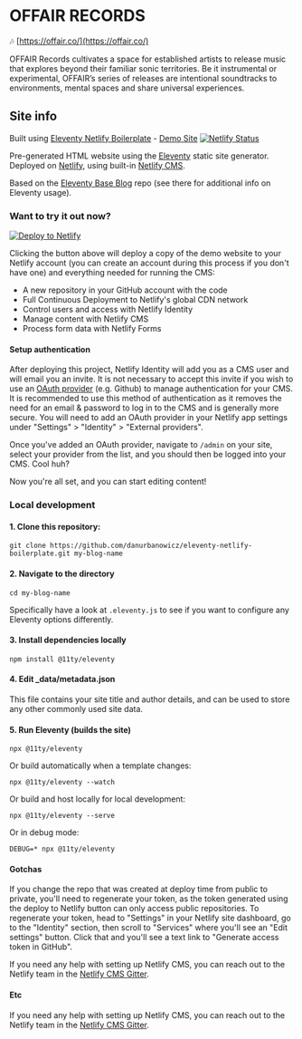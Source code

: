 # OFFAIR RECORDS

:notes: [https://offair.co/](https://offair.co/)

OFFAIR Records cultivates a space for established artists to release music that explores beyond their familiar sonic territories. Be it instrumental or experimental, OFFAIR’s series of releases are intentional soundtracks to environments, mental spaces and share universal experiences.

## Site info

Built using [Eleventy Netlify Boilerplate](https://github.com/danurbanowicz/eleventy-netlify-boilerplate) - [Demo Site](https://eleventy-netlify-boilerplate.netlify.app/) 
[![Netlify Status](https://api.netlify.com/api/v1/badges/bbf28a84-4bdb-407b-a2fa-32628d27fa3d/deploy-status)](https://app.netlify.com/sites/eleventy-netlify-boilerplate/deploys)

Pre-generated HTML website using the [Eleventy](https://www.11ty.io/) static site generator. Deployed on [Netlify](https://www.netlify.com), using built-in [Netlify CMS](https://www.netlifycms.org/).

Based on the [Eleventy Base Blog](https://github.com/11ty/eleventy-base-blog) repo (see there for additional info on Eleventy usage).

### Want to try it out now?
[![Deploy to Netlify](https://www.netlify.com/img/deploy/button.svg)](https://app.netlify.com/start/deploy?repository=https://github.com/danurbanowicz/eleventy-netlify-boilerplate&stack=cms)

Clicking the button above will deploy a copy of the demo website to your Netlify
account (you can create an account during this process if you don't have one)
and everything needed for running the CMS:

* A new repository in your GitHub account with the code
* Full Continuous Deployment to Netlify's global CDN network
* Control users and access with Netlify Identity
* Manage content with Netlify CMS
* Process form data with Netlify Forms

#### Setup authentication

After deploying this project, Netlify Identity will add you as a CMS user and
will email you an invite. It is not necessary to accept this invite if you wish
to use an
[OAuth provider](https://www.netlify.com/docs/identity/#external-provider-login)
(e.g. Github) to manage authentication for your CMS.
It is recommended to use this method of authentication as it removes the need
for an email & password to log in to the CMS and is generally more secure. You
will need to add an OAuth provider in your Netlify app settings under
"Settings" > "Identity" > "External providers".

Once you've added an OAuth provider, navigate to `/admin` on your site, select your provider from the
list, and you should then be logged into your CMS. Cool huh?

Now you're all set, and you can start editing content!

### Local development

#### 1. Clone this repository:

```
git clone https://github.com/danurbanowicz/eleventy-netlify-boilerplate.git my-blog-name
```


#### 2. Navigate to the directory

```
cd my-blog-name
```

Specifically have a look at `.eleventy.js` to see if you want to configure any Eleventy options differently.

#### 3. Install dependencies locally

```
npm install @11ty/eleventy
```

#### 4. Edit _data/metadata.json

This file contains your site title and author details, and can be used to store any other commonly used site data.

#### 5. Run Eleventy (builds the site)

```
npx @11ty/eleventy
```

Or build automatically when a template changes:
```
npx @11ty/eleventy --watch
```

Or build and host locally for local development:
```
npx @11ty/eleventy --serve
```

Or in debug mode:
```
DEBUG=* npx @11ty/eleventy
```

#### Gotchas

If you change the repo that was created at deploy time from public to private, you'll need to regenerate your token,
as the token generated using the deploy to Netlify button can only access public repositories. To
regenerate your token, head to "Settings" in your Netlify site dashboard, go to the "Identity"
section, then scroll to "Services" where you'll see an "Edit settings" button. Click that and you'll
see a text link to "Generate access token in GitHub".

If you need any help with setting up Netlify CMS, you can reach out to the Netlify team in the [Netlify CMS Gitter](https://gitter.im/netlify/netlifycms).

#### Etc

If you need any help with setting up Netlify CMS, you can reach out to the Netlify team in the [Netlify CMS Gitter](https://gitter.im/netlify/netlifycms).
